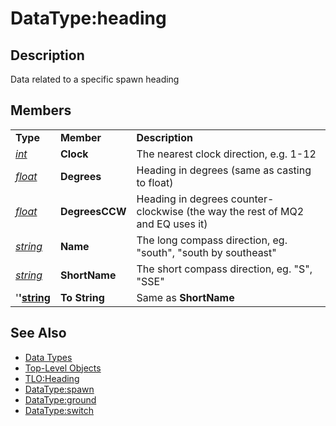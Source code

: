 # DataType:heading

## Description

Data related to a specific spawn heading

## Members

|  |  |  |
| :--- | :--- | :--- |
| **Type** | **Member** | **Description** |
| [_int_](datatype-int.md) | **Clock** | The nearest clock direction, e.g. 1-12 |
| [_float_](datatype-float.md) | **Degrees** | Heading in degrees \(same as casting to float\) |
| [_float_](datatype-float.md) | **DegreesCCW** | Heading in degrees counter-clockwise \(the way the rest of MQ2 and EQ uses it\) |
| [_string_](datatype-string.md) | **Name** | The long compass direction, eg. "south", "south by southeast" |
| [_string_](datatype-string.md) | **ShortName** | The short compass direction, eg. "S", "SSE" |
| '**'**[**string**](datatype-string.md) | **To String** | Same as **ShortName** |

## See Also

* [Data Types](./)
* [Top-Level Objects](../top-level-objects/)
* [TLO:Heading](../top-level-objects/tlo-heading.md)
* [DataType:spawn](datatype-spawn.md)
* [DataType:ground](datatype-ground.md)
* [DataType:switch](datatype-switch.md)

